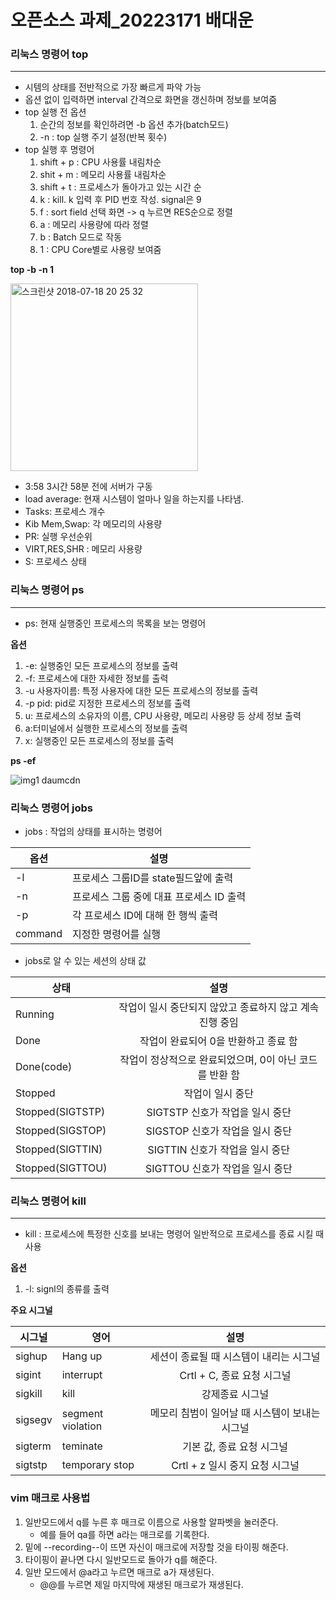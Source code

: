 # 오픈소스 과제_20223171 배대운


### 리눅스 명령어 top
---

*  시템의 상태를 전반적으로 가장 빠르게 파악 가능
*  옵션 없이 입력하면 interval 간격으로 화면을 갱신하며 정보를 보여줌
*  top 실행 전 옵션
   1) 순간의 정보를 확인하려면 -b 옵션 추가(batch모드)
   2) -n : top 실행 주기 설정(반복 횟수)
* top 실행 후 명령어
   1) shift + p : CPU 사용률 내림차순
   2) shit + m : 메모리 사용률 내림차순
   3) shift + t : 프로세스가 돌아가고 있는 시간 순
   4) k : kill. k 입력 후 PID 번호 작성. signal은 9
   5) f : sort field 선택 화면 -> q 누르면 RES순으로 정렬
   6) a : 메모리 사용량에 따라 정렬
   7) b : Batch 모드로 작동
   8) 1 : CPU Core별로 사용량 보여줌


__top -b -n 1__ 

<img width="300" alt="스크린샷 2018-07-18 20 25 32" src="https://user-images.githubusercontent.com/106725929/171567728-08303b63-998b-469c-81f3-0ef4f2eaff08.png">


*  3:58 3시간 58분 전에 서버가 구동
*  load average: 현재 시스템이 얼마나 일을 하는지를 나타냄.
*  Tasks: 프로세스 개수 
*  Kib Mem,Swap: 각 메모리의 사용량
*  PR: 실행 우선순위
*  VIRT,RES,SHR : 메모리 사용량
*  S: 프로세스 상태

### 리눅스 명령어 ps
---
* ps: 현재 실행중인 프로세스의 목록을 보는 명령어


__옵션__



1) -e: 실행중인 모든 프로세스의 정보를 출력
2) -f: 프로세스에 대한 자세한 정보를 출력
3) -u 사용자이름: 특정 사용자에 대한 모든 프로세스의 정보를 출력
4) -p pid: pid로 지정한 프로세스의 정보를 출력
5) u: 프로세스의 소유자의 이름, CPU 사용량, 메모리 사용량 등 상세 정보 출력
6) a:터미널에서 실행한 프로세스의 정보를 출력
7) x: 실행중인 모든 프로세스의 정보를 출력


__ps -ef__


![img1 daumcdn](https://user-images.githubusercontent.com/106725929/171571509-1ea5794a-6dd5-40e0-a5cc-65ae21c073d7.png)


### 리눅스 명령어 jobs

* jobs : 작업의 상태를 표시하는 명령어

|옵션|설명|
|---|---|
|-l|프로세스 그룹ID를 state필드앞에 출력|
|-n|프로세스 그룹 중에 대표 프로세스 ID 출력|
|-p|각 프로세스 ID에 대해 한 행씩 출력|
|command|지정한 명령어를 실행|


* jobs로 알 수 있는 세션의 상태 값

|상태|설명|
|---|:---:|
|Running| 작업이 일시 중단되지 않았고 종료하지 않고 계속 진행 중임|
|Done|작업이 완료되어 0을 반환하고 종료 함|
|Done(code)|작업이 정상적으로 완료되었으며, 0이 아닌 코드를 반환 함|
|Stopped|작업이 일시 중단|
|Stopped(SIGTSTP)|SIGTSTP 신호가 작업을 일시 중단|
|Stopped(SIGSTOP)|SIGSTOP 신호가 작업을 일시 중단|
|Stopped(SIGTTIN)|SIGTTIN 신호가 작업을 일시 중단|
|Stopped(SIGTTOU)|SIGTTOU 신호가 작업을 일시 중단|


### 리눅스 명령어 kill
---

* kill : 프로세스에 특정한 신호를 보내는 명령어 일반적으로 프로세스를 종료 시킬 때 사용

__옵션__

1) -l: signl의 종류를 출력



__주요 시그널__

|시그널|영어|설명|
|---|---|:---:|
|sighup|Hang up|세션이 종료될 때 시스템이 내리는 시그널|
|sigint|interrupt|Crtl + C, 종료 요청 시그널|
|sigkill|kill|강제종료 시그널|
|sigsegv|segment violation|메모리 침범이 일어날 때 시스템이 보내는 시그널|
|sigterm|teminate|기본 값, 종료 요청 시그널|
|sigtstp|temporary stop|Crtl + z 일시 중지 요청 시그널|


### vim 매크로 사용법

1) 일반모드에서 q를 누른 후 매크로 이름으로 사용할 알파벳을 눌러준다.
   * 예를 들어 qa를 하면 a라는 매크로를 기록한다.
2) 밑에 --recording--이 뜨면 자신이 매크로에 저장할 것을 타이핑 해준다.
3) 타이핑이 끝나면 다시 일반모드로 돌아가 q를 해준다.
4) 일반 모드에서 @a라고 누르면 매크로 a가 재생된다.
   * @@를 누르면 제일 마지막에 재생된 매크로가 재생된다.

